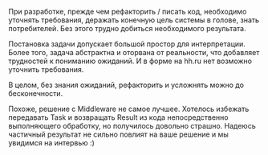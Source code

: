 
При разработке, прежде чем рефакторить / писать код,
необходимо уточнять требования, деражать конечную цель системы в голове,
знать потребителей. Без этого трудно добиться необходимого результата.

Постановка задачи допускает большой простор для интерпретации.
Более того, задача абстрактна и оторвана от реальности,
что добавляет трудностей к пониманию ожиданий.
И в форме на hh.ru нет возможно уточнить требования.

В целом, без знания ожиданий, рефакторить и усложнять можно до бесконечности.



Похоже, решение с Middleware не самое лучшее.
Хотелось избежать передавать Task и возвращать Result из кода непосредственно выполняющего обработку, но получилось довольно страшно.
Надеюсь частичный результат не сильно повлият на ваше решение и мы увидимся на интервью :)
